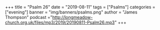 +++
title = "Psalm 26"
date = "2019-08-11"
tags = ["Psalms"]
categories = ["evening"]
banner = "img/banners/psalms.png"
author = "James Thompson"
podcast ="http://longmeadow-church.org.uk/files/mp3/2019/20190811-Psalm26.mp3"
+++
